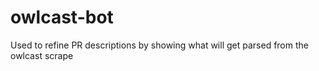 # owlcast-bot

Used to refine PR descriptions by showing what will get parsed from the owlcast scrape
